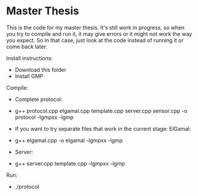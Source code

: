 # Master Thesis
This is the code for my master thesis. It's still work in progress, so when you try to compile and run it, it may give errors or it might not work the way you expect. So in that case, just look at the code instead of running it or come back later.

Install instructions:
- Download this folder
- Install GMP

Compile:
 - Complete protocol:
  - g++ protocol.cpp elgamal.cpp template.cpp server.cpp sensor.cpp -o protocol -lgmpxx -lgmp

 - If you want to try separate files that work in the current stage:
  ElGamal:
  - g++ elgamal.cpp -o elgamal -lgmpxx -lgmp

 - Server:
  - g++ server.cpp template.cpp -lgmpxx -lgmp

Run:
- ./protocol
